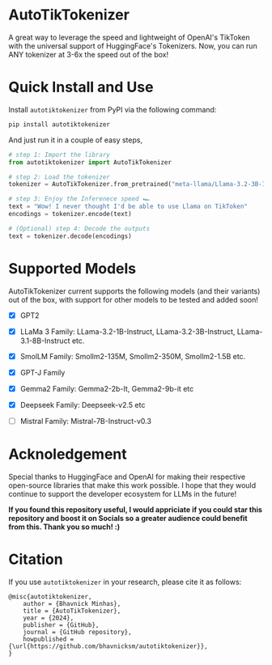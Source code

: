 # AutoTikTokenizer

A great way to leverage the speed and lightweight of OpenAI's TikToken with the universal support of HuggingFace's Tokenizers. Now, you can run ANY tokenizer at 3-6x the speed out of the box!

# Quick Install and Use

Install `autotiktokenizer` from PyPI via the following command:

```bash
pip install autotiktokenizer
```

And just run it in a couple of easy steps,

```python
# step 1: Import the library
from autotiktokenizer import AutoTikTokenizer

# step 2: Load the tokenizer
tokenizer = AutoTikTokenizer.from_pretrained("meta-llama/Llama-3.2-3B-Instruct")

# step 3: Enjoy the Inferenece speed 🏎️
text = "Wow! I never thought I'd be able to use Llama on TikToken"
encodings = tokenizer.encode(text)

# (Optional) step 4: Decode the outputs
text = tokenizer.decode(encodings)
```

# Supported Models

AutoTikTokenizer current supports the following models (and their variants) out of the box, with support for other models to be tested and added soon!

- [x] GPT2
- [x] LLaMa 3 Family: LLama-3.2-1B-Instruct, LLama-3.2-3B-Instruct, LLama-3.1-8B-Instruct etc.
- [x] SmolLM Family: Smollm2-135M, Smollm2-350M, Smollm2-1.5B etc.
- [x] GPT-J Family
- [x] Gemma2 Family: Gemma2-2b-It, Gemma2-9b-it etc
- [x] Deepseek Family: Deepseek-v2.5 etc 
- [ ] Mistral Family: Mistral-7B-Instruct-v0.3    


# Acknoledgement

Special thanks to HuggingFace and OpenAI for making their respective open-source libraries that make this work possible. I hope that they would continue to support the developer ecosystem for LLMs in the future! 

**If you found this repository useful, I would appriciate if you could star this repository and boost it on Socials so a greater audience could benefit from this. Thank you so much! :)**

# Citation

If you use `autotiktokenizer` in your research, please cite it as follows:

```
@misc{autotiktokenizer,
    author = {Bhavnick Minhas},
    title = {AutoTikTokenizer},
    year = {2024},
    publisher = {GitHub},
    journal = {GitHub repository},
    howpublished = {\url{https://github.com/bhavnicksm/autotiktokenizer}},
}
```
